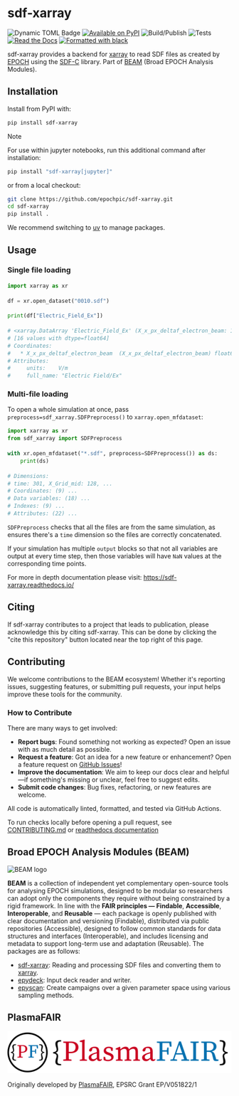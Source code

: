 # sdf-xarray

![Dynamic TOML Badge](https://img.shields.io/badge/dynamic/toml?url=https%3A%2F%2Fraw.githubusercontent.com%2Fepochpic%2Fsdf-xarray%2Frefs%2Fheads%2Fmain%2Fpyproject.toml&query=%24.project.requires-python&label=python&logo=python)
[![Available on PyPI](https://img.shields.io/pypi/v/sdf-xarray?color=blue&logo=pypi)](https://pypi.org/project/sdf-xarray/)
![Build/Publish](https://github.com/epochpic/sdf-xarray/actions/workflows/build_publish.yml/badge.svg)
![Tests](https://github.com/epochpic/sdf-xarray/actions/workflows/tests.yml/badge.svg)
[![Read the Docs](https://img.shields.io/readthedocs/sdf-xarray?logo=readthedocs&link=https%3A%2F%2Fsdf-xarray.readthedocs.io%2F)](https://sdf-xarray.readthedocs.io)
[![Formatted with black](https://img.shields.io/badge/code%20style-black-000000.svg)](https://github.com/python/black)


sdf-xarray provides a backend for [xarray](https://xarray.dev) to read SDF files as created by
[EPOCH](https://epochpic.github.io) using the [SDF-C](https://github.com/epochpic/SDF_C) library.
Part of [BEAM](#broad-epoch-analysis-modules-beam) (Broad EPOCH Analysis Modules).

## Installation

Install from PyPI with:

```bash
pip install sdf-xarray
```

> [!NOTE]
> For use within jupyter notebooks, run this additional command after installation:
>
> ```bash
> pip install "sdf-xarray[jupyter]"
> ```

or from a local checkout:

```bash
git clone https://github.com/epochpic/sdf-xarray.git
cd sdf-xarray
pip install .
```

We recommend switching to [uv](https://docs.astral.sh/uv/) to manage packages.

## Usage

### Single file loading

```python
import xarray as xr

df = xr.open_dataset("0010.sdf")

print(df["Electric_Field_Ex"])

# <xarray.DataArray 'Electric_Field_Ex' (X_x_px_deltaf_electron_beam: 16)> Size: 128B
# [16 values with dtype=float64]
# Coordinates:
#   * X_x_px_deltaf_electron_beam  (X_x_px_deltaf_electron_beam) float64 128B 1...
# Attributes:
#     units:    V/m
#     full_name: "Electric Field/Ex"
```

### Multi-file loading

To open a whole simulation at once, pass `preprocess=sdf_xarray.SDFPreprocess()`
to `xarray.open_mfdataset`:

```python
import xarray as xr
from sdf_xarray import SDFPreprocess

with xr.open_mfdataset("*.sdf", preprocess=SDFPreprocess()) as ds:
    print(ds)

# Dimensions:
# time: 301, X_Grid_mid: 128, ...
# Coordinates: (9) ...
# Data variables: (18) ...
# Indexes: (9) ...
# Attributes: (22) ...
```

`SDFPreprocess` checks that all the files are from the same simulation, as
ensures there's a `time` dimension so the files are correctly concatenated.

If your simulation has multiple `output` blocks so that not all variables are
output at every time step, then those variables will have `NaN` values at the
corresponding time points.

For more in depth documentation please visit: <https://sdf-xarray.readthedocs.io/>

## Citing

If sdf-xarray contributes to a project that leads to publication, please acknowledge this by citing sdf-xarray. This can be done by clicking the "cite this repository" button located near the top right of this page.

## Contributing

We welcome contributions to the BEAM ecosystem! Whether it's reporting issues, suggesting features, or submitting pull requests, your input helps improve these tools for the community.

### How to Contribute

There are many ways to get involved:
- **Report bugs**: Found something not working as expected? Open an issue with as much detail as possible.
- **Request a feature**: Got an idea for a new feature or enhancement? Open a feature request on [GitHub Issues](https://github.com/epochpic/sdf-xarray/issues)!
- **Improve the documentation**: We aim to keep our docs clear and helpful—if something's missing or unclear, feel free to suggest edits.
- **Submit code changes**: Bug fixes, refactoring, or new features are welcome.


All code is automatically linted, formatted, and tested via GitHub Actions.

To run checks locally before opening a pull request, see [CONTRIBUTING.md](CONTRIBUTING.md) or [readthedocs documentation](https://sdf-xarray.readthedocs.io/en/latest/contributing.html)

## Broad EPOCH Analysis Modules (BEAM)

![BEAM logo](./BEAM.png)

**BEAM** is a collection of independent yet complementary open-source tools for analysing EPOCH simulations, designed to be modular so researchers can adopt only the components they require without being constrained by a rigid framework. In line with the **FAIR principles — Findable**, **Accessible**, **Interoperable**, and **Reusable** — each package is openly published with clear documentation and versioning (Findable), distributed via public repositories (Accessible), designed to follow common standards for data structures and interfaces (Interoperable), and includes licensing and metadata to support long-term use and adaptation (Reusable). The packages are as follows:

- [sdf-xarray](https://github.com/epochpic/sdf-xarray): Reading and processing SDF files and converting them to [xarray](https://docs.xarray.dev/en/stable/).
- [epydeck](https://github.com/epochpic/epydeck): Input deck reader and writer.
- [epyscan](https://github.com/epochpic/epyscan): Create campaigns over a given parameter space using various sampling methods.

## PlasmaFAIR

![PlasmaFAIR logo](PlasmaFAIR.svg)

Originally developed by [PlasmaFAIR](https://plasmafair.github.io), EPSRC Grant EP/V051822/1